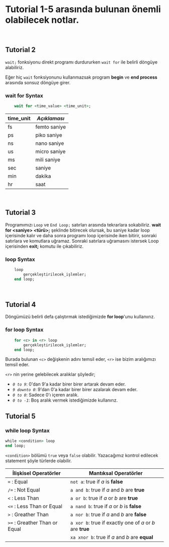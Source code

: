 # Tutorial 1-5 arasında bulunan önemli olabilecek notlar.

</br>

## Tutorial 2

`wait;` fonksiyonu direkt programı durdururken `wait for` ile belirli döngüye alabiliriz.

Eğer hiç `wait` fonksiyonunu kullanmazsak program **begin** ve **end process** arasında sonsuz döngüye girer.

### **wait for Syntax**

```VHDL
    wait for <time_value> <time_unit>;
 ```

| **time_unit** | *Açıklaması* |
| :------------ | ------------ |
| fs            | femto saniye |
| ps            | piko saniye  |
| ns            | nano saniye  |
| us            | micro saniye |
| ms            | mili saniye  |
| sec           | saniye       |
| min           | dakika       |
| hr            | saat         |

</br>

## Tutorial 3

Programımızı `Loop` ve `End Loop;` satırları arasında tekrarlara sokabiliriz. **wait for \<saniye> <türü>;** şeklinde bitirecek olursak, bu saniye kadar loop içerisinde kalır ve daha sonra programı loop içerisinde iken bitirir, sonraki satırlara ve komutlara uğramaz. Sonraki satırlara uğramasını istersek Loop içerisinden **exit;** komutu ile çıkabiliriz.

### **loop Syntax**

```VHDL
    loop
        gerçekleştirilecek_işlemler;
    end loop;
 ```

</br>

## Tutorial 4

Döngümüzü belirli defa çalıştırmak istediğimizde **for loop**'unu kullanıırız.

### **for loop Syntax**

```VHDL
    for <c> in <r> loop
        gerçekleştirilecek_işlemler;
    end loop;
 ```

Burada bulunan `<c>` değişkenin adını temsil eder, `<r>` ise bizim aralığımızı temsil eder.

`<r>` nin yerine gelebilecek aralıklar şöyledir;

* *`0 to 9`*: 0'dan 9'a kadar birer birer artarak devam eder.
* *`9 downto 0`*: 9'dan 0'a kadar birer birer azalarak devam eder.
* *`0 to 0`*: Sadece 0'ı içeren aralık.
* *`0 to -1`*: Boş aralık vermek istediğimizde kullanırız.

## Tutorial 5

### **while loop Syntax**

```VHDL
while <condition> loop
end loop;
```

`<condition>` bölümü `true` veya `false` olabilir. Yazacağımız kontrol edilecek statement şöyle türlerde olabilir.

| İlişkisel Operatörler         | Mantıksal Operatörler                                     |
| ----------------------------- | --------------------------------------------------------- |
| `=` : Equal                   | `not a`: true if *a* is **false**                         |
| `/=` : Not Equal              | `a and b`: true if *a* and *b* are **true**               |
| `<` : Less Than               | `a or b`: true if *a* or *b* are **true**                 |
| `<=` : Less Than or Equal     | `a nand b`: true if *a* or *b* is **false**               |
| `>` : Greather Than           | `a nor b`: true if *a* and *b* are **false**              |
| `>=` : Greather Than or Equal | `a xor b`: true if exactly one of *a* or *b* are **true** |
| ` `                           | `xa xnor b`: true if *a* and *b* are **equal**            |